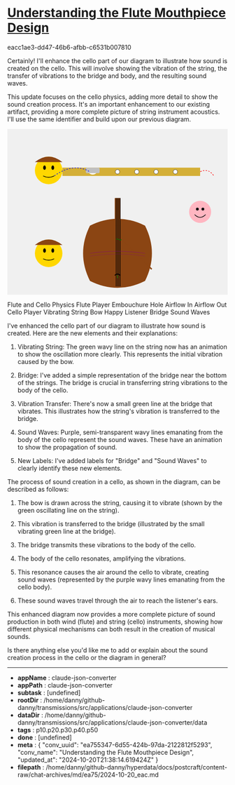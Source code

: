 # [Understanding the Flute Mouthpiece Design](https://claude.ai/chat/ea755347-6d55-424b-97da-2122812f5293)

eacc1ae3-dd47-46b6-afbb-c6531b007810

 Certainly! I'll enhance the cello part of our diagram to illustrate how sound is created on the cello. This will involve showing the vibration of the string, the transfer of vibrations to the bridge and body, and the resulting sound waves.

<antThinking>This update focuses on the cello physics, adding more detail to show the sound creation process. It's an important enhancement to our existing artifact, providing a more complete picture of string instrument acoustics. I'll use the same identifier and build upon our previous diagram.</antThinking>

<antArtifact identifier="flute-mouthpiece-diagram" type="image/svg+xml" title="Flute and Cello Sound Physics">
<svg xmlns="http://www.w3.org/2000/svg" viewBox="0 0 800 600">
  <!-- Background -->
  <rect x="0" y="0" width="800" height="600" fill="#f0f0f0" />

  <!-- Flute Section (unchanged) -->
  <circle cx="150" cy="150" r="50" fill="#ffd700" />
  <ellipse cx="135" cy="140" rx="5" ry="8" fill="black" />
  <ellipse cx="165" cy="140" rx="5" ry="8" fill="black" />
  <path d="M130 170 Q150 180 170 170" fill="none" stroke="black" stroke-width="2" />
  <path d="M100 120 Q150 80 200 120" fill="#8B4513" />
  <rect x="200" y="140" width="500" height="30" fill="#d4af37" />
  <ellipse cx="310" cy="155" rx="15" ry="10" fill="white" />
  <rect x="285" y="140" width="50" height="20" rx="5" ry="5" fill="#c0c0c0" />
  <circle cx="400" cy="155" r="8" fill="white" stroke="black" />
  <circle cx="470" cy="155" r="8" fill="white" stroke="black" />
  <circle cx="540" cy="155" r="8" fill="white" stroke="black" />
  <circle cx="610" cy="155" r="8" fill="white" stroke="black" />
  <path d="M170 170 Q240 120 300 155" fill="none" stroke="blue" stroke-width="2" stroke-dasharray="5,5">
    <animate attributeName="stroke-dashoffset" from="10" to="0" dur="1s" repeatCount="indefinite" />
  </path>
  <path d="M700 155 Q730 140 750 170" fill="none" stroke="red" stroke-width="2" stroke-dasharray="5,5">
    <animate attributeName="stroke-dashoffset" from="10" to="0" dur="1s" repeatCount="indefinite" />
  </path>

  <!-- Cello Section (enhanced) -->
  <!-- Cello Player -->
  <circle cx="150" cy="450" r="50" fill="#ffd700" />
  <ellipse cx="135" cy="440" rx="5" ry="8" fill="black" />
  <ellipse cx="165" cy="440" rx="5" ry="8" fill="black" />
  <path d="M130 470 Q150 480 170 470" fill="none" stroke="black" stroke-width="2" />
  <path d="M100 420 Q150 380 200 420" fill="#8B4513" />

  <!-- Cello body -->
  <path d="M300 350 Q400 300 500 350 Q550 450 500 550 Q400 600 300 550 Q250 450 300 350" fill="#8B4513" />
  <!-- Cello neck -->
  <rect x="390" y="250" width="20" height="100" fill="#8B4513" />
  <!-- Cello strings -->
  <line x1="395" y1="250" x2="395" y2="570" stroke="black" stroke-width="2" />
  <line x1="400" y1="250" x2="400" y2="570" stroke="black" stroke-width="2" />
  <line x1="405" y1="250" x2="405" y2="570" stroke="black" stroke-width="2" />
  <line x1="410" y1="250" x2="410" y2="570" stroke="black" stroke-width="2" />
  <!-- Bow -->
  <rect x="420" y="400" width="150" height="5" fill="#8B4513" transform="rotate(45, 420, 400)" />

  <!-- Bridge -->
  <path d="M390 530 Q400 520 410 530" fill="none" stroke="black" stroke-width="3" />

  <!-- Vibration for cello string -->
  <path d="M395 400 Q400 390 405 400 Q410 410 415 400" fill="none" stroke="green" stroke-width="2">
    <animate attributeName="d" 
             values="M395 400 Q400 390 405 400 Q410 410 415 400;
                     M395 400 Q400 410 405 400 Q410 390 415 400;
                     M395 400 Q400 390 405 400 Q410 410 415 400"
             dur="0.5s" repeatCount="indefinite" />
  </path>

  <!-- Vibration transfer to bridge -->
  <path d="M400 530 L400 540" stroke="green" stroke-width="2">
    <animate attributeName="d" 
             values="M400 530 L400 540;M398 530 L402 540;M402 530 L398 540;M400 530 L400 540"
             dur="0.5s" repeatCount="indefinite" />
  </path>

  <!-- Sound waves -->
  <path d="M300 450 Q400 430 500 450" fill="none" stroke="purple" stroke-width="2" opacity="0.5">
    <animate attributeName="d" 
             values="M300 450 Q400 430 500 450;M300 450 Q400 470 500 450;M300 450 Q400 430 500 450"
             dur="1s" repeatCount="indefinite" />
  </path>
  <path d="M300 460 Q400 440 500 460" fill="none" stroke="purple" stroke-width="2" opacity="0.3">
    <animate attributeName="d" 
             values="M300 460 Q400 440 500 460;M300 460 Q400 480 500 460;M300 460 Q400 440 500 460"
             dur="1s" repeatCount="indefinite" />
  </path>

  <!-- Happy Listeners -->
  <circle cx="700" cy="300" r="40" fill="#FFB6C1" />
  <path d="M680 310 Q700 330 720 310" fill="none" stroke="black" stroke-width="2" />
  <circle cx="690" cy="290" r="5" fill="black" />
  <circle cx="710" cy="290" r="5" fill="black" />

  <!-- Labels -->
  <text x="400" y="30" text-anchor="middle" font-size="20" fill="#8B4513">Flute and Cello Physics</text>
  <text x="150" y="70" text-anchor="middle" font-size="14" fill="#8B4513">Flute Player</text>
  <text x="310" y="120" text-anchor="middle" font-size="12" fill="#8B4513">Embouchure Hole</text>
  <text x="230" y="100" text-anchor="middle" font-size="12" fill="#4169E1">Airflow In</text>
  <text x="730" y="200" text-anchor="middle" font-size="12" fill="#B22222">Airflow Out</text>
  <text x="150" y="370" text-anchor="middle" font-size="14" fill="#8B4513">Cello Player</text>
  <text x="400" y="330" text-anchor="middle" font-size="12" fill="#006400">Vibrating String</text>
  <text x="550" y="430" text-anchor="middle" font-size="12" fill="#8B4513">Bow</text>
  <text x="700" y="360" text-anchor="middle" font-size="14" fill="#8B4513">Happy Listener</text>
  <text x="400" y="560" text-anchor="middle" font-size="12" fill="#006400">Bridge</text>
  <text x="550" y="500" text-anchor="middle" font-size="12" fill="#4B0082">Sound Waves</text>
</svg>
</antArtifact>

I've enhanced the cello part of our diagram to illustrate how sound is created. Here are the new elements and their explanations:

1. Vibrating String: The green wavy line on the string now has an animation to show the oscillation more clearly. This represents the initial vibration caused by the bow.

2. Bridge: I've added a simple representation of the bridge near the bottom of the strings. The bridge is crucial in transferring string vibrations to the body of the cello.

3. Vibration Transfer: There's now a small green line at the bridge that vibrates. This illustrates how the string's vibration is transferred to the bridge.

4. Sound Waves: Purple, semi-transparent wavy lines emanating from the body of the cello represent the sound waves. These have an animation to show the propagation of sound.

5. New Labels: I've added labels for "Bridge" and "Sound Waves" to clearly identify these new elements.

The process of sound creation in a cello, as shown in the diagram, can be described as follows:

1. The bow is drawn across the string, causing it to vibrate (shown by the green oscillating line on the string).

2. This vibration is transferred to the bridge (illustrated by the small vibrating green line at the bridge).

3. The bridge transmits these vibrations to the body of the cello.

4. The body of the cello resonates, amplifying the vibrations.

5. This resonance causes the air around the cello to vibrate, creating sound waves (represented by the purple wavy lines emanating from the cello body).

6. These sound waves travel through the air to reach the listener's ears.

This enhanced diagram now provides a more complete picture of sound production in both wind (flute) and string (cello) instruments, showing how different physical mechanisms can both result in the creation of musical sounds.

Is there anything else you'd like me to add or explain about the sound creation process in the cello or the diagram in general?

---

* **appName** : claude-json-converter
* **appPath** : claude-json-converter
* **subtask** : [undefined]
* **rootDir** : /home/danny/github-danny/transmissions/src/applications/claude-json-converter
* **dataDir** : /home/danny/github-danny/transmissions/src/applications/claude-json-converter/data
* **tags** : p10.p20.p30.p40.p50
* **done** : [undefined]
* **meta** : {
  "conv_uuid": "ea755347-6d55-424b-97da-2122812f5293",
  "conv_name": "Understanding the Flute Mouthpiece Design",
  "updated_at": "2024-10-20T21:38:14.619424Z"
}
* **filepath** : /home/danny/github-danny/hyperdata/docs/postcraft/content-raw/chat-archives/md/ea75/2024-10-20_eac.md